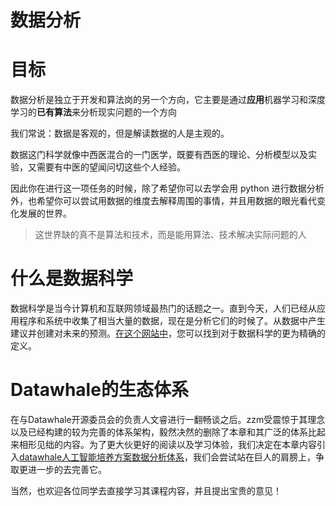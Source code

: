 # 数据分析

# 目标

数据分析是独立于开发和算法岗的另一个方向，它主要是通过<strong>应用</strong>机器学习和深度学习的<strong>已有算法</strong>来分析现实问题的一个方向

我们常说：数据是客观的，但是解读数据的人是主观的。

数据这门科学就像中西医混合的一门医学，既要有西医的理论、分析模型以及实验，又需要有中医的望闻问切这些个人经验。

因此你在进行这一项任务的时候，除了希望你可以去学会用 python 进行数据分析外，也希望你可以尝试用数据的维度去解释周围的事情，并且用数据的眼光看代变化发展的世界。

> 这世界缺的真不是算法和技术，而是能用算法、技术解决实际问题的人


# 什么是数据科学

数据科学是当今计算机和互联网领域最热门的话题之一。直到今天，人们已经从应用程序和系统中收集了相当大量的数据，现在是分析它们的时候了。从数据中产生建议并创建对未来的预测。[在这个网站中](https://www.quora.com/Data-Science/What-is-data-science)，您可以找到对于数据科学的更为精确的定义。

# Datawhale的生态体系

在与Datawhale开源委员会的负责人文睿进行一翻畅谈之后。zzm受震惊于其理念以及已经构建的较为完善的体系架构，毅然决然的删除了本章和其广泛的体系比起来相形见绌的内容。为了更大伙更好的阅读以及学习体验，我们决定在本章内容引入[datawhale人工智能培养方案数据分析体系](https://datawhale.feishu.cn/docs/doccn0AOicI3LJ8RwhY0cuDPSOc#)，我们会尝试站在巨人的肩膀上，争取更进一步的去完善它。

当然，也欢迎各位同学去直接学习其课程内容，并且提出宝贵的意见！

